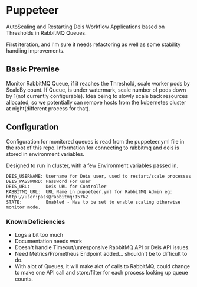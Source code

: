 # Puppeteer

AutoScaling and Restarting Deis Workflow Applications based on Thresholds in RabbitMQ Queues.

First iteration, and I'm sure it needs refactoring as well as some stability handling improvements.

## Basic Premise

Monitor RabbitMQ Queue, if it reaches the Threshold, scale worker pods by ScaleBy count.  If Queue, is under watermark, scale number of pods down by 1(not currently configurable).  Idea being to slowly scale back resources allocated, so we potentially can remove hosts from the kubernetes cluster at night(different process for that).

## Configuration

Configuration for monitored queues is read from the puppeteer.yml file in the root of this repo.  Information for connecting to rabbitmq and deis is stored in environment variables.

Designed to run in cluster, with a few Environment variables passed in.

    DEIS_USERNAME: Username for Deis user, used to restart/scale processes
    DEIS_PASSWORD: Password For user
    DEIS_URL:      Deis URL for Controller
    RABBITMQ_URL:  URL Name in puppeteer.yml for RabbitMQ Admin eg: http://user:pass@rabbitmq:15762
    STATE:         Enabled - Has to be set to enable scaling otherwise monitor mode.


### Known Deficiencies

- Logs a bit too much
- Documentation needs work
- Doesn't handle Timeout/unresponsive RabbitMQ API or Deis API issues.
- Need Metrics/Prometheus Endpoint added... shouldn't be to difficult to do.
- With alot of Queues, it will make alot of calls to RabbitMQ, could change to make one API call and store/filter for each process looking up queue counts.
